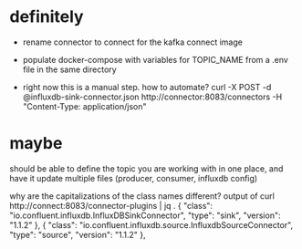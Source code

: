 # definitely
- rename connector to connect for the kafka connect image
- populate docker-compose with variables for TOPIC_NAME from a .env file in the same directory

- right now this is a manual step. how to automate? 
curl -X POST -d @influxdb-sink-connector.json http://connector:8083/connectors -H "Content-Type: application/json"

# maybe
should be able to define the topic you are working with in one place, and have it update multiple files (producer, consumer, influxdb config)

why are the capitalizations of the class names different?
output of curl http://connect:8083/connector-plugins | jq .
 {
    "class": "io.confluent.influxdb.InfluxDBSinkConnector",
    "type": "sink",
    "version": "1.1.2"
  },
  {
    "class": "io.confluent.influxdb.source.InfluxdbSourceConnector",
    "type": "source",
    "version": "1.1.2"
  },